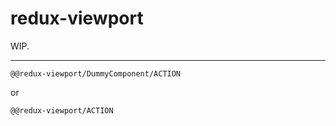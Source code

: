 redux-viewport
===================

WIP.

------------

`@@redux-viewport/DummyComponent/ACTION`

or

`@@redux-viewport/ACTION`
